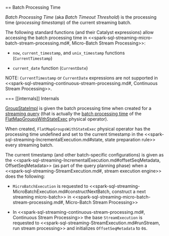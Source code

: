== Batch Processing Time

*Batch Processing Time* (aka *Batch Timeout Threshold*) is the processing time (_processing timestamp_) of the current streaming batch.

The following standard functions (and their Catalyst expressions) allow accessing the batch processing time in <<spark-sql-streaming-micro-batch-stream-processing.md#, Micro-Batch Stream Processing>>:

* `now`, `current_timestamp`, and `unix_timestamp` functions (`CurrentTimestamp`)

* `current_date` function (`CurrentDate`)

NOTE: `CurrentTimestamp` or `CurrentDate` expressions are not supported in <<spark-sql-streaming-continuous-stream-processing.md#, Continuous Stream Processing>>.

=== [[internals]] Internals

[GroupStateImpl](GroupStateImpl.md) is given the batch processing time when created for a [streaming query](GroupStateImpl.md#createForStreaming) (that is actually the [batch processing time](physical-operators/FlatMapGroupsWithStateExec.md#batchTimestampMs) of the [FlatMapGroupsWithStateExec](physical-operators/FlatMapGroupsWithStateExec.md) physical operator).

When created, `FlatMapGroupsWithStateExec` physical operator has the processing time undefined and set to the current timestamp in the <<spark-sql-streaming-IncrementalExecution.md#state, state preparation rule>> every streaming batch.

The current timestamp (and other batch-specific configurations) is given as the <<spark-sql-streaming-IncrementalExecution.md#offsetSeqMetadata, OffsetSeqMetadata>> (as part of the query planning phase) when a <<spark-sql-streaming-StreamExecution.md#, stream execution engine>> does the following:

* `MicroBatchExecution` is requested to <<spark-sql-streaming-MicroBatchExecution.md#constructNextBatch, construct a next streaming micro-batch>> in <<spark-sql-streaming-micro-batch-stream-processing.md#, Micro-Batch Stream Processing>>

* In <<spark-sql-streaming-continuous-stream-processing.md#, Continuous Stream Processing>> the base `StreamExecution` is requested to <<spark-sql-streaming-StreamExecution.md#runStream, run stream processing>> and initializes `OffsetSeqMetadata` to ``0``s.
